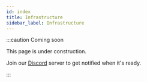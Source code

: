 ```yaml
---
id: index
title: Infrastructure
sidebar_label: Infrastructure
---
```


:::caution Coming soon

This page is under construction.

Join our [Discord](https://discord.traxion.dev/) server to get notified when it's ready.

:::
